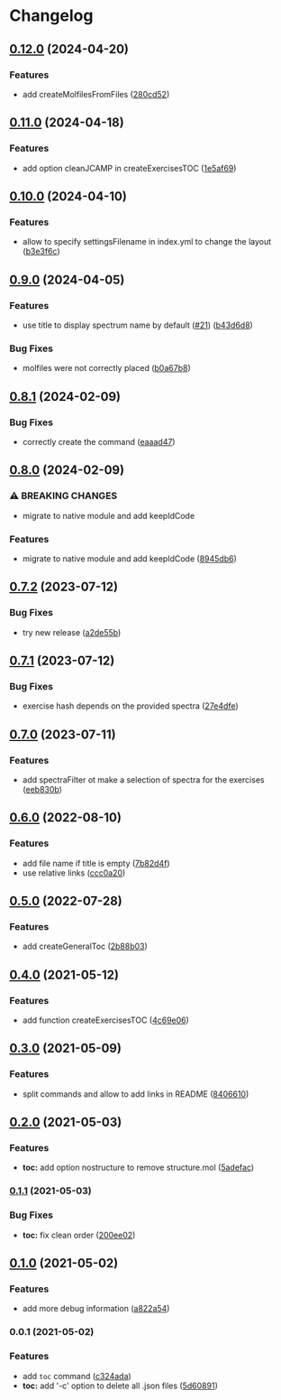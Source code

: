 # Changelog

## [0.12.0](https://github.com/zakodium/nmrium-cli/compare/v0.11.0...v0.12.0) (2024-04-20)

### Features

- add createMolfilesFromFiles ([280cd52](https://github.com/zakodium/nmrium-cli/commit/280cd523d666d3c201e913537bf3ddbe977fb15d))

## [0.11.0](https://github.com/zakodium/nmrium-cli/compare/v0.10.0...v0.11.0) (2024-04-18)

### Features

- add option cleanJCAMP in createExercisesTOC ([1e5af69](https://github.com/zakodium/nmrium-cli/commit/1e5af698bc7e2b8edaf6dc2987a7bd75b0fa8811))

## [0.10.0](https://github.com/zakodium/nmrium-cli/compare/v0.9.0...v0.10.0) (2024-04-10)

### Features

- allow to specify settingsFilename in index.yml to change the layout ([b3e3f6c](https://github.com/zakodium/nmrium-cli/commit/b3e3f6ce77eac06f55d66e6e8b230bb2a2b3616a))

## [0.9.0](https://github.com/zakodium/nmrium-cli/compare/v0.8.1...v0.9.0) (2024-04-05)

### Features

- use title to display spectrum name by default ([#21](https://github.com/zakodium/nmrium-cli/issues/21)) ([b43d6d8](https://github.com/zakodium/nmrium-cli/commit/b43d6d8374a8aacc7d12764f6caeb39279dad7c6))

### Bug Fixes

- molfiles were not correctly placed ([b0a67b8](https://github.com/zakodium/nmrium-cli/commit/b0a67b8c0300d00b3e18272853442bf08e117f25))

## [0.8.1](https://github.com/zakodium/nmrium-cli/compare/v0.8.0...v0.8.1) (2024-02-09)

### Bug Fixes

- correctly create the command ([eaaad47](https://github.com/zakodium/nmrium-cli/commit/eaaad47e9d6b0a516c51bd486a490c5e048a888f))

## [0.8.0](https://github.com/zakodium/nmrium-cli/compare/v0.7.2...v0.8.0) (2024-02-09)

### ⚠ BREAKING CHANGES

- migrate to native module and add keepIdCode

### Features

- migrate to native module and add keepIdCode ([8945db6](https://github.com/zakodium/nmrium-cli/commit/8945db6b7f902dd631a7e3f2539b292d0dcce584))

## [0.7.2](https://github.com/zakodium/nmrium-cli/compare/v0.7.1...v0.7.2) (2023-07-12)

### Bug Fixes

- try new release ([a2de55b](https://github.com/zakodium/nmrium-cli/commit/a2de55b57777886cc000ad69c1ab919d427efd50))

## [0.7.1](https://github.com/zakodium/nmrium-cli/compare/v0.7.0...v0.7.1) (2023-07-12)

### Bug Fixes

- exercise hash depends on the provided spectra ([27e4dfe](https://github.com/zakodium/nmrium-cli/commit/27e4dfe4aa80a031025455b05cf29f65ed221932))

## [0.7.0](https://github.com/zakodium/nmrium-cli/compare/v0.6.0...v0.7.0) (2023-07-11)

### Features

- add spectraFilter ot make a selection of spectra for the exercises ([eeb830b](https://github.com/zakodium/nmrium-cli/commit/eeb830bd0d9d332c5af872a412cca57500a8d06c))

## [0.6.0](https://www.github.com/zakodium/nmrium-cli/compare/v0.5.0...v0.6.0) (2022-08-10)

### Features

- add file name if title is empty ([7b82d4f](https://www.github.com/zakodium/nmrium-cli/commit/7b82d4f7b9d5656a78c66d8278b348b47ebcd6a8))
- use relative links ([ccc0a20](https://www.github.com/zakodium/nmrium-cli/commit/ccc0a2018205fd92760db7cd5d519b56c3e6e952))

## [0.5.0](https://www.github.com/zakodium/nmrium-cli/compare/v0.4.0...v0.5.0) (2022-07-28)

### Features

- add createGeneralToc ([2b88b03](https://www.github.com/zakodium/nmrium-cli/commit/2b88b0363969910ec4087860d5d458001dc7c0bf))

## [0.4.0](https://www.github.com/zakodium/nmrium-cli/compare/v0.3.0...v0.4.0) (2021-05-12)

### Features

- add function createExercisesTOC ([4c69e06](https://www.github.com/zakodium/nmrium-cli/commit/4c69e06e551522a42c95f55e96458351f479f56e))

## [0.3.0](https://www.github.com/zakodium/nmrium-cli/compare/v0.2.0...v0.3.0) (2021-05-09)

### Features

- split commands and allow to add links in README ([8406610](https://www.github.com/zakodium/nmrium-cli/commit/84066100aa811f2a7fbffa4d76aecb6f27637e5b))

## [0.2.0](https://www.github.com/zakodium/nmrium-cli/compare/v0.1.1...v0.2.0) (2021-05-03)

### Features

- **toc:** add option nostructure to remove structure.mol ([5adefac](https://www.github.com/zakodium/nmrium-cli/commit/5adefac3c9298ad16542e71dc22a07c1b662104f))

### [0.1.1](https://www.github.com/zakodium/nmrium-cli/compare/v0.1.0...v0.1.1) (2021-05-03)

### Bug Fixes

- **toc:** fix clean order ([200ee02](https://www.github.com/zakodium/nmrium-cli/commit/200ee0261ea8e9f6c8a245e2ed32a28c4147bf4c))

## [0.1.0](https://www.github.com/zakodium/nmrium-cli/compare/v0.0.1...v0.1.0) (2021-05-02)

### Features

- add more debug information ([a822a54](https://www.github.com/zakodium/nmrium-cli/commit/a822a5445dcbf3eb8cbb594135ca29940ff35b4a))

### 0.0.1 (2021-05-02)

### Features

- add `toc` command ([c324ada](https://www.github.com/zakodium/nmrium-cli/commit/c324ada3d46922fae468194909f94bc440725709))
- **toc:** add '-c' option to delete all .json files ([5d60891](https://www.github.com/zakodium/nmrium-cli/commit/5d60891b862ab3b9b30c6d42a670227ab0f477cc))
